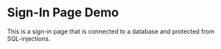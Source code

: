 # Sign-In Page Demo

This is a sign-in page that is connected to a database and protected from SQL-injections. 
